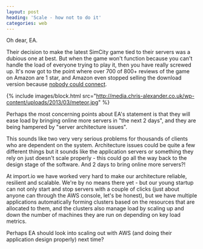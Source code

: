 ```yaml
---
layout: post
heading: 'Scale - how not to do it'
categories: web
---
```


Oh dear, EA.

Their decision to make the latest SimCity game tied to their servers was a dubious one at best. But when the game won't function because you can't handle the load of everyone trying to play it, then you have really screwed up. It's now got to the point where over 700 of 800+ reviews of the game on Amazon are 1 star, and Amazon even stopped selling the download version because [nobody could connect](http://www.geek.com/articles/games/following-800-poor-reviews-amazon-stops-selling-download-copies-of-simcity-2013037/).

{% include images/block.html src="http://media.chris-alexander.co.uk/wp-content/uploads/2013/03/meteor.jpg" %}

Perhaps the most concerning points about EA's statement is that they will ease load by bringing online more servers in "the next 2 days", and they are being hampered by "server architecture issues".

This sounds like two very very serious problems for thousands of clients who are dependent on the system. Architecture issues could be quite a few different things but it sounds like the application servers or something they rely on just doesn't scale properly - this could go all the way back to the design stage of the software. And 2 days to bring online more servers?!

At import.io we have worked very hard to make our architecture reliable, resilient and scalable. We're by no means there yet - but our young startup can not only start and stop servers with a couple of clicks (just about anyone can through the AWS console, let's be honest), but we have multiple applications automatically forming clusters based on the resources that are allocated to them, and the clusters also manage load by scaling up and down the number of machines they are run on depending on key load metrics.

Perhaps EA should look into scaling out with AWS (and doing their application design properly) next time?